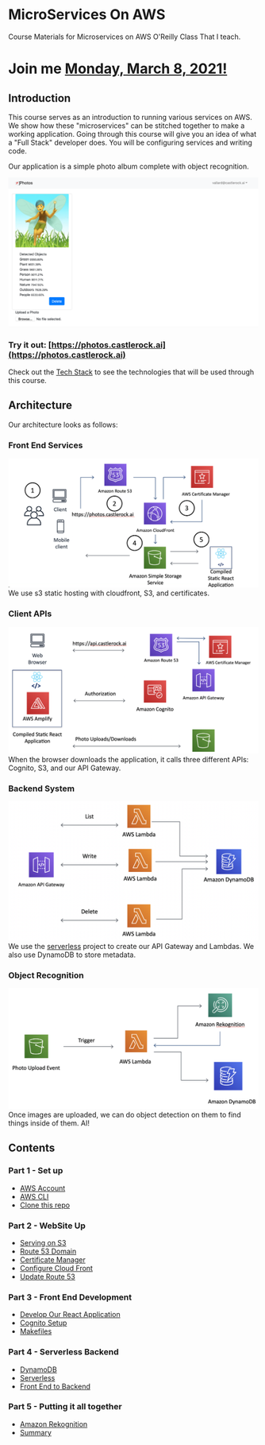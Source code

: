 # MicroServices On AWS
Course Materials for Microservices on AWS O'Reilly Class That I teach. 

Join me [Monday, March 8, 2021!](https://learning.oreilly.com/live-training/courses/microservices-on-aws/0636920403982/)
=======

## Introduction 

This course serves as an introduction to running various services on AWS.  We show how these "microservices" can be stitched together to make a working application. Going through this course will give you an idea of what a "Full Stack" developer does.  You will be configuring services and writing code.  

Our application is a simple photo album complete with object recognition. 

![image of app](images/test02.png) 

### Try it out: [https://photos.castlerock.ai](https://photos.castlerock.ai)

Check out the [Tech Stack](./TECH.md) to see the technologies that will be used through this course. 


## Architecture

Our architecture looks as follows:

### Front End Services
![arch04](images/arch04.png)
We use s3 static hosting with cloudfront, S3, and certificates. 

### Client APIs
![arch01 ](images/arch01.png)
When the browser downloads the application, it calls three different APIs: Cognito, S3, and our API Gateway. 

### Backend System
![arch02](images/arch02.png)
We use the [serverless](https://serverless.com) project to create our API Gateway and Lambdas.  We also use DynamoDB to store metadata.

### Object Recognition 
![arch03](images/arch03.png)
Once images are uploaded, we can do object detection on them to find things inside of them. AI!

## Contents

### Part 1 - Set up

* [AWS Account](./PART01/SETUP.md)
* [AWS CLI](./PART01/SETUP.md#AWS-CLI)
* [Clone this repo](./PART01/SETUP.md#Git-Clone)

### Part 2 - WebSite Up

* [Serving on S3](./PART02/S3.md)
* [Route 53 Domain](./PART02/Route53.md)
* [Certificate Manager](./PART02/CertManager.md)
* [Configure Cloud Front](./PART02/CloudFront.md)
* [Update Route 53](./PART02/Route53Part2.md)

### Part 3 - Front End Development

* [Develop Our React Application](./PART03/React01.md) 
* [Cognito Setup](./PART03/Cognito.md)
* [Makefiles](./PART03/Make.md)

### Part 4 - Serverless Backend

* [DynamoDB](./PART04/DynamoDB.md)
* [Serverless](./PART04/Serverless.md)
* [Front End to Backend](./PART04/Connect.md)

### Part 5 - Putting it all together

* [Amazon Rekognition](./PART05/Rek.md)
* [Summary](./PART05/TheEnd.md)
